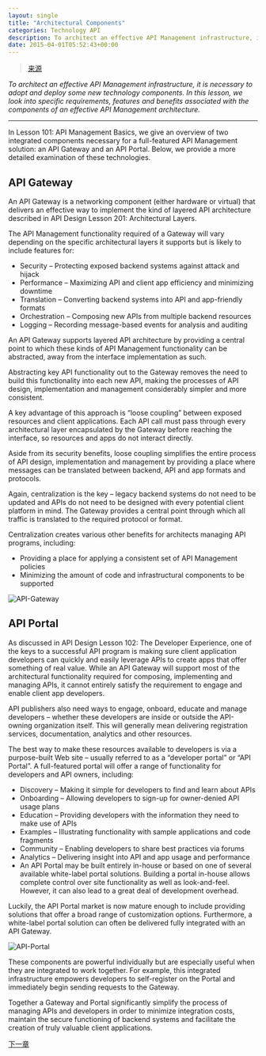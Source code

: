 ```yaml
---
layout: single
title: "Architectural Components"
categories: Technology API
description: To architect an effective API Management infrastructure, it is necessary to adopt and deploy some new technology components. In this lesson, we look into specific requirements, features and benefits associated with the components of an effective API Management architecture.
date: 2015-04-01T05:52:43+00:00
---
```


> [来源][1]

*To architect an effective API Management infrastructure, it is necessary to adopt and deploy some new technology components. In this lesson, we look into specific requirements, features and benefits associated with the components of an effective API Management architecture.*

----

In Lesson 101: API Management Basics, we give an overview of two integrated components necessary for a full-featured API Management solution: an API Gateway and an API Portal. Below, we provide a more detailed examination of these technologies.

## API Gateway

An API Gateway is a networking component (either hardware or virtual) that delivers an effective way to implement the kind of layered API architecture described in API Design Lesson 201: Architectural Layers.

The API Management functionality required of a Gateway will vary depending on the specific architectural layers it supports but is likely to include features for:

- Security – Protecting exposed backend systems against attack and hijack
- Performance – Maximizing API and client app efficiency and minimizing downtime
- Translation – Converting backend systems into API and app-friendly formats
- Orchestration – Composing new APIs from multiple backend resources
- Logging – Recording message-based events for analysis and auditing

An API Gateway supports layered API architecture by providing a central point to which these kinds of API Management functionality can be abstracted, away from the interface implementation as such.

Abstracting key API functionality out to the Gateway removes the need to build this functionality into each new API, making the processes of API design, implementation and management considerably simpler and more consistent.

A key advantage of this approach is “loose coupling” between exposed resources and client applications.  Each API call must pass through every architectural layer encapsulated by the Gateway before reaching the interface, so resources and apps do not interact directly.

Aside from its security benefits, loose coupling simplifies the entire process of API design, implementation and management by providing a place where messages can be translated between backend, API and app formats and protocols.

Again, centralization is the key – legacy backend systems do not need to be updated and APIs do not need to be designed with every potential client platform in mind. The Gateway provides a central point through which all traffic is translated to the required protocol or format.

Centralization creates various other benefits for architects managing API programs, including:

- Providing a place for applying a consistent set of API Management policies
- Minimizing the amount of code and infrastructural components to be supported

![API-Gateway](http://www.apiacademy.co/sites/default/files/API-Gateway-v5.png)

## API Portal

As discussed in API Design Lesson 102: The Developer Experience, one of the keys to a successful API program is making sure client application developers can quickly and easily leverage APIs to create apps that offer something of real value.
While an API Gateway will support most of the architectural functionality required for composing, implementing and managing APIs, it cannot entirely satisfy the requirement to engage and enable client app developers.

API publishers also need ways to engage, onboard, educate and manage developers – whether these developers are inside or outside the API-owning organization itself. This will generally mean delivering registration services, documentation, analytics and other resources.

The best way to make these resources available to developers is via a purpose-built Web site – usually referred to as a “developer portal” or “API Portal”. A full-featured portal will offer a range of functionality for developers and API owners, including:

- Discovery – Making it simple for developers to find and learn about APIs
- Onboarding – Allowing developers to sign-up for owner-denied API usage plans
- Education – Providing developers with the information they need to make use of APIs
- Examples – Illustrating functionality with sample applications and code fragments
- Community – Enabling developers to share best practices via forums
- Analytics – Delivering insight into API and app usage and performance 
- An API Portal may be built entirely in-house or based on one of several available white-label portal solutions. Building a portal in-house allows complete control over site functionality as well as look-and-feel. However, it can also lead to a great deal of development overhead.

Luckily, the API Portal market is now mature enough to include providing solutions that offer a broad range of customization options. Furthermore, a white-label portal solution can often be delivered fully integrated with an API Gateway.

![API-Portal](http://www.apiacademy.co/sites/default/files/API-Portal-v5.png)

These components are powerful individually but are especially useful when they are integrated to work together. For example, this integrated infrastructure empowers developers to self-register on the Portal and immediately begin sending requests to the Gateway.

Together a Gateway and Portal significantly simplify the process of managing APIs and developers in order to minimize integration costs, maintain the secure functioning of backend systems and facilitate the creation of truly valuable client applications.


[下一章][2]


[1]: http://www.apiacademy.co/lessons/api-management/architectural-components
[2]: /api/choosing-solution/
